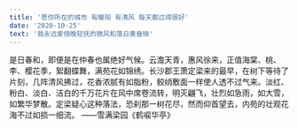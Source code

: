 ```yaml
---
title: '愿你所在的城市 有暖阳 有清风 每天都过得很好'
date: '2020-10-25'
text: '我永远爱傍晚轻抚的微风和落日黄昏晓'
---
```


是日春和，即便是在仲春也属绝好气候。云澹天青，惠风徐来，正值海棠、桃、李、樱花季，絮翻蝶舞，满苑花如锦绣。长沙郡王萧定梁来的最早，在树下等待了片刻，几阵清风拂过，花香浓腻有如脂粉，鲛绡敷面一样使人透不过气来。淡红、粉白、淡白、洁白的千万花片在风中席卷流转，明灭翩飞，壮烈如急雨，如大雪，如繁华梦散。定梁疑心这种落法，恐刹那一树花尽，然而仰首望去，内苑的壮观花海不过如损一细流。                                                                                            ——雪满梁园《鹤唳华亭》
